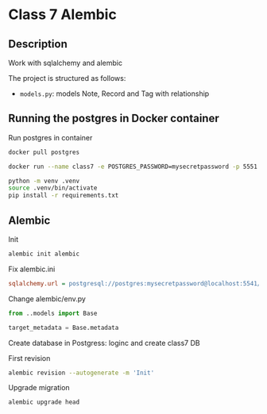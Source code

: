 # Class 7 Alembic

## Description

Work with sqlalchemy and alembic

The project is structured as follows:

- `models.py`: models Note, Record and Tag with relationship

## Running the postgres in Docker container

Run postgres in container

```bash
docker pull postgres
```

```bash
docker run --name class7 -e POSTGRES_PASSWORD=mysecretpassword -p 5551:5432 -d postgres
```

```bash
python -m venv .venv
source .venv/bin/activate
pip install -r requirements.txt
```

## Alembic

Init

```bash
alembic init alembic
```

Fix alembic.ini

```ini
sqlalchemy.url = postgresql://postgres:mysecretpassword@localhost:5541/class7
```

Change alembic/env.py

```py
from ..models import Base

target_metadata = Base.metadata
```

Create database in Postgress: loginc and create class7 DB

First revision 

```bash
alembic revision --autogenerate -m 'Init'
```

Upgrade migration

```bash
alembic upgrade head
```